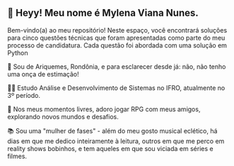 ## 👋 Heyy! Meu nome é Mylena Viana Nunes.

Bem-vindo(a) ao meu repositório! Neste espaço, você encontrará soluções para cinco questões técnicas que foram apresentadas como parte do meu processo de candidatura. Cada questão foi abordada com uma solução em Python

🌄 Sou de Ariquemes, Rondônia, e para esclarecer desde já: não, não tenho uma onça de estimação!

👩‍💻 Estudo Análise e Desenvolvimento de Sistemas no IFRO, atualmente no 3º período.

🎲 Nos meus momentos livres, adoro jogar RPG com meus amigos, explorando novos mundos e desafios.

📚 Sou uma "mulher de fases" - além do meu gosto musical eclético, há dias em que me dedico inteiramente à leitura, outros em que me perco em reality shows bobinhos, e tem aqueles em que sou viciada em séries e filmes.
